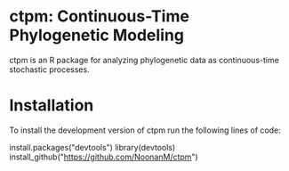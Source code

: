 # ctpm: Continuous-Time Phylogenetic Modeling

ctpm is an R package for analyzing phylogenetic data as continuous-time stochastic processes.

# Installation

To install the development version of ctpm run the following lines of code:

install.packages("devtools")
library(devtools)
install_github("https://github.com/NoonanM/ctpm")
